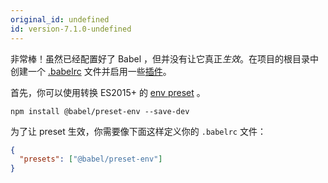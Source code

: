 ```yaml
---
original_id: undefined
id: version-7.1.0-undefined
---
```

<p>
  非常棒！虽然已经配置好了 Babel ，但并没有让它真正<em>生效</em>。在项目的根目录中创建一个 <a href="/docs/usage/babelrc">.babelrc</a> 文件并启用一些<a href="/docs/plugins">插件</a>。
</p>

<p>
  首先，你可以使用转换 ES2015+ 的 <a href="/docs/en/babel-preset-env">env preset</a> 。 
</p>

```shell
npm install @babel/preset-env --save-dev
```

<p>
  为了让 preset 生效，你需要像下面这样定义你的 <code>.babelrc</code> 文件：
</p>

```json
{
  "presets": ["@babel/preset-env"]
}
```
